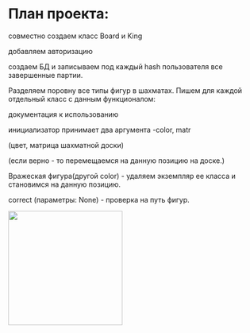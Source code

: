 <!DOCTYPE>
<html>
   <body>
      <h1>План проекта:</h1>
      <p>совместно создаем класс Board и King</p>
      <p>добавляем авторизацию</p>
      <p>создаем БД и записываем под каждый hash пользователя все завершенные партии.</p>
      <p>Разделяем поровну все типы фигур в шахматаx. Пишем для каждой отдельный класс с данным функционалом:</p>
      <p>документация к использованию</p>
      <p>инициализатор принимает два аргумента -color, matr</p>
      <p>(цвет, матрица шахматной доски)</p>
      <p>(если верно - то перемещаемся на данную позицию на доске.)</p>
      <p>Вражеская фигура(другой color) - удаляем экземпляр ее класса и становимся на данную позицию. </p>
      <p>correct (параметры: None) - проверка на путь фигур.</p>
      <img src="https://www.google.com/imgres?imgurl=https%3A%2F%2Fspectrum.ieee.org%2Fmedia-library%2Fimage.jpg%3Fid%3D33364099&tbnid=kna4zUJOrGPFlM&vet=12ahUKEwim7KWv296BAxXbDRAIHfNjC-UQMygCegQIARBq..i&imgrefurl=https%3A%2F%2Fspectrum.ieee.org%2Fpython-compiler&docid=LBST9_yLP6F9yM&w=2706&h=2030&q=python&client=opera&ved=2ahUKEwim7KWv296BAxXbDRAIHfNjC-UQMygCegQIARBq" widht="200" height="230">
   </body>
</html>
